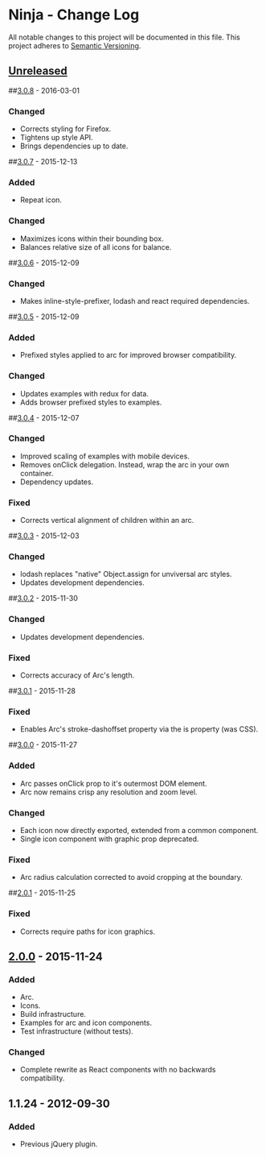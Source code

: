 # Ninja - Change Log
All notable changes to this project will be documented in this file.
This project adheres to [Semantic Versioning](http://semver.org/).

## [Unreleased]

##[3.0.8] - 2016-03-01
### Changed
- Corrects styling for Firefox.
- Tightens up style API.
- Brings dependencies up to date.

##[3.0.7] - 2015-12-13
### Added
- Repeat icon.

### Changed
- Maximizes icons within their bounding box.
- Balances relative size of all icons for balance.

##[3.0.6] - 2015-12-09
### Changed
- Makes inline-style-prefixer, lodash and react required dependencies.

##[3.0.5] - 2015-12-09
### Added
- Prefixed styles applied to arc for improved browser compatibility.

### Changed
- Updates examples with redux for data.
- Adds browser prefixed styles to examples.

##[3.0.4] - 2015-12-07
### Changed
- Improved scaling of examples with mobile devices.
- Removes onClick delegation. Instead, wrap the arc in your own container.
- Dependency updates.

### Fixed
- Corrects vertical alignment of children within an arc.

##[3.0.3] - 2015-12-03
### Changed
- lodash replaces "native" Object.assign for unviversal arc styles.
- Updates development dependencies.

##[3.0.2] - 2015-11-30
### Changed
- Updates development dependencies.

### Fixed
- Corrects accuracy of Arc's length.

##[3.0.1] - 2015-11-28
### Fixed
- Enables Arc's stroke-dashoffset property via the is property (was CSS).

##[3.0.0] - 2015-11-27
### Added
- Arc passes onClick prop to it's outermost DOM element.
- Arc now remains crisp any resolution and zoom level.

### Changed
- Each icon now directly exported, extended from a common component.
- Single icon component with graphic prop deprecated.

### Fixed
- Arc radius calculation corrected to avoid cropping at the boundary.

##[2.0.1] - 2015-11-25
### Fixed
- Corrects require paths for icon graphics.

## [2.0.0] - 2015-11-24
### Added
- Arc.
- Icons.
- Build infrastructure.
- Examples for arc and icon components.
- Test infrastructure (without tests).

### Changed
- Complete rewrite as React components with no backwards compatibility.

## 1.1.24 - 2012-09-30
### Added
- Previous jQuery plugin.

[Unreleased]: https://github.com/ninja/ninja/compare/develop...3.0.8
[3.0.8]: https://github.com/ninja/ninja/compare/3.0.8...3.0.7
[3.0.7]: https://github.com/ninja/ninja/compare/3.0.7...3.0.6
[3.0.6]: https://github.com/ninja/ninja/compare/3.0.6...3.0.5
[3.0.5]: https://github.com/ninja/ninja/compare/3.0.5...3.0.4
[3.0.4]: https://github.com/ninja/ninja/compare/3.0.4...3.0.3
[3.0.3]: https://github.com/ninja/ninja/compare/3.0.3...3.0.2
[3.0.2]: https://github.com/ninja/ninja/compare/3.0.2...3.0.1
[3.0.1]: https://github.com/ninja/ninja/compare/3.0.1...3.0.0
[3.0.0]: https://github.com/ninja/ninja/compare/3.0.0...2.0.1
[2.0.1]: https://github.com/ninja/ninja/compare/2.0.1...2.0.0
[2.0.0]: https://github.com/ninja/ninja/compare/2.0.0
